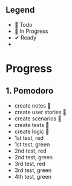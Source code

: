 ## Legend

- 📃 Todo
- 🚧 In Progress
- ✔ Ready
- 

# Progress

## 1. Pomodoro
- create notes 🚧
- create user stories 🚧
- create scenarios 🚧
- create tests 🚧
- create logic 🚧
- 1st test, red
- 1st test, green
- 2nd test, red
- 2nd test, green
- 3rd test, red
- 3rd test, green
- 4th test, green